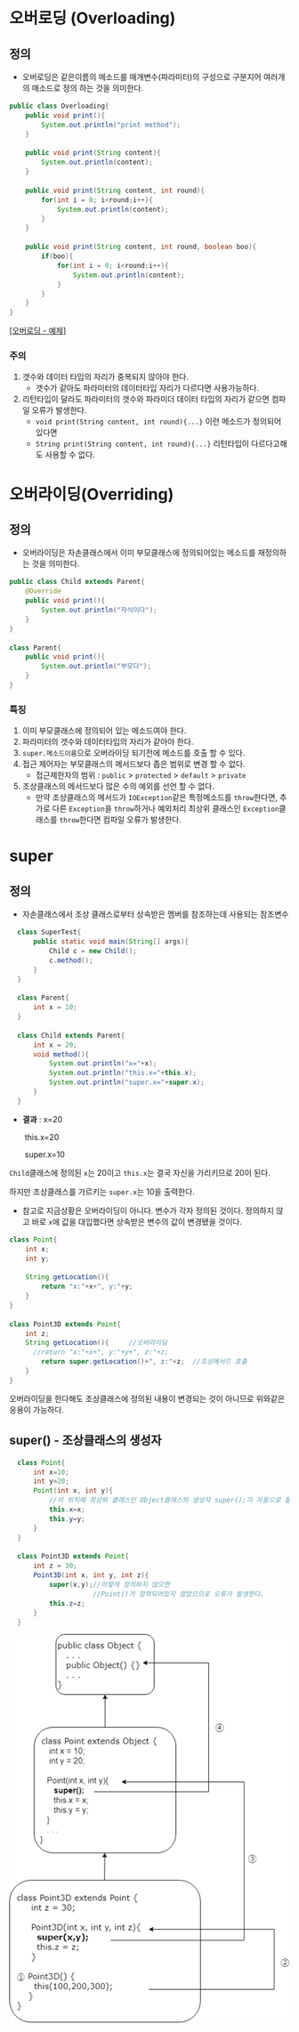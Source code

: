 # 오버로딩 (Overloading)
## 정의
 - 오버로딩은 같은이름의 메소드를 매개변수(파라미터)의 구성으로 구분지어 여러개의 매소드로 정의 하는 것을 의미한다.

```java
public class Overloading{
    public void print(){
        System.out.println("print method");
    }

    public void print(String content){
        System.out.println(content);
    }

    public void print(String content, int round){
        for(int i = 0; i<round;i++){
            System.out.println(content);
        }
    }

    public void print(String content, int round, boolean boo){
        if(boo){
            for(int i = 0; i<round;i++){
                System.out.println(content);
            }
        }
    }
}
```
[[오버로딩 - 예제]](../../code//class03/chapter03/Overloading.java)

### 주의 
  1. 갯수와 데이터 타입의 자리가 중복되지 않아야 한다.
      - 갯수가 같아도 파라미터의 데이터타입 자리가 다르다면 사용가능하다.
  2. 리턴타입이 달라도 파라미터의 갯수와 파라미더 데이터 타입의 자리가 같으면 컴파일 오류가 발생한다.
      - `void print(String content, int round){...}` 이런 메소드가 정의되어 있다면 
      - `String print(String content, int round){...}` 리턴타입이 다르다고해도 사용할 수 없다.


# 오버라이딩(Overriding)
## 정의
 - 오버라이딩은 자손클래스에서 이미 부모클래스에 정의되어있는 메소드를 재정의하는 것을 의미한다.

```java
public class Child extends Parent{
    @Override
    public void print(){
        System.out.println("자식이다");
    }
}

class Parent{
    public void print(){
        System.out.println("부모다");
    }
}
```
### 특징
  1. 이미 부모클래스에 정의되어 있는 메소드여야 한다.
  2. 파라미터의 갯수와 데이터타입의 자리가 같아야 한다.
  3. `super.메소드이름`으로 오버라이딩 되기전에 메소드를 호출 할 수 있다.
  4. 접근 제어자는 부모클래스의 메서드보다 좁은 범위로 변경 할 수 없다.
      - 접근제한자의 범위 : `public` > `protected` > `default` > `private`
  5. 조상클래스의 메서드보다 많은 수의 예외를 선언 할 수 없다.
      - 만약 조상클래스의 메서드가 `IOException`같은 특정메소드를 `throw`한다면, 추가로 다른 `Exception`을 `throw`하거나 예외처리 최상위 클래스인 `Exception`클래스를 `throw`한다면 컴파일 오류가 발생한다.

# super
## 정의
 - 자손클래스에서 조상 클래스로부터 상속받은 멤버를 참조하는데 사용되는 참조변수

```java
  class SuperTest{
      public static void main(String[] args){
          Child c = new Child();
          c.method();
      }
  }
  
  class Parent{
      int x = 10;
  }
  
  class Child extends Parent{
      int x = 20;
      void method(){
          System.out.println("x="+x);
          System.out.println("this.x="+this.x);
          System.out.println("super.x="+super.x);
      }
  }
  ```

  * **결과** : x=20

    ​		   this.x=20

    ​	       super.x=10

  `Child`클래스에 정의된 `x`는 20이고 `this.x`는 결국 자신을 가리키므로 20이 된다. 

  하지만 조상클래스를 가르키는 `super.x`는 10을 출력한다.

  * 참고로 지금상황은 오버라이딩이 아니다. 변수가 각자 정의된 것이다. 정의하지 않고 바로 `x`에 값을 대입했다면 상속받은 변수의 값이 변경됐을 것이다.

  ```java
  class Point{
      int x;
      int y;
      
      String getLocation(){
          return "x:"+x+", y:"+y;
      }
  }
  
  class Point3D extends Point{
      int z;
      String getLocation(){		//오버라이딩
      	//return "x:"+x+", y:"+y+", z:"+z;
          return super.getLocation()+", z:"+z;	//조상메서드 호출
      }
  }
  ```

  오버라이딩을 한다해도 조상클래스에 정의된 내용이 변경되는 것이 아니므로 위와같은 응용이 가능하다.

  ## super() - 조상클래스의 생성자
  ```java
    class Point{
        int x=10;
        int y=20;
        Point(int x, int y){
            //이 위치에 최상위 클래스인 Object클래스의 생성자 super();가 자동으로 들어간다.
            this.x=x;
            this.y=y;
        }
    }

    class Point3D extends Point{
        int z = 30;
        Point3D(int x, int y, int z){
            super(x,y);//이렇게 정의하지 않으면
                       //Point()가 정의되어있지 않았으므로 오류가 발생한다.
            this.z=z;
        }
    }
```

![](../../img/class03/chapter03/OOP_super.png)